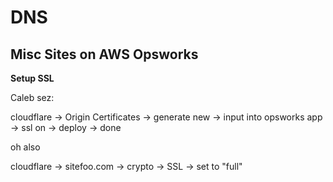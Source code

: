 DNS
=

Misc Sites on AWS Opsworks
-

**Setup SSL**

Caleb sez:

cloudflare -> Origin Certificates -> generate new -> input into opsworks app -> ssl on -> deploy -> done

oh also

cloudflare -> sitefoo.com -> crypto -> SSL -> set to "full"